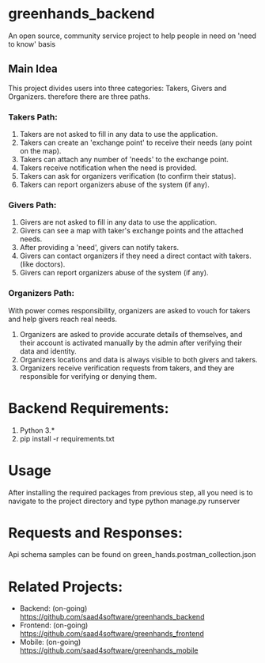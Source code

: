 # greenhands_backend
An open source, community service project to help people in need on 'need to know' basis


## Main Idea
This project divides users into three categories: Takers, Givers and Organizers.
therefore there are three paths.

### Takers Path:
1. Takers are not asked to fill in any data to use the application.
2. Takers can create an 'exchange point' to receive their needs (any point on the map).
3. Takers can attach any number of 'needs' to the exchange point.
4. Takers receive notification when the need is provided.
5. Takers can ask for organizers verification (to confirm their status).
6. Takers can report organizers abuse of the system (if any).

### Givers Path:
1. Givers are not asked to fill in any data to use the application.
2. Givers can see a map with taker's exchange points and the attached needs.
3. After providing a 'need', givers can notify takers.
4. Givers can contact organizers if they need a direct contact with takers. (like doctors).
5. Givers can report organizers abuse of the system (if any).

### Organizers Path:
With power comes responsibility, organizers are asked to vouch for takers and help givers reach real needs.
1. Organizers are asked to provide accurate details of themselves, and their account is activated manually by the admin after verifying their data and identity.
2. Organizers locations and data is always visible to both givers and takers.
3. Organizers receive verification requests from takers, and they are responsible for verifying or denying them.

# Backend Requirements:
1. Python 3.*
2. pip install -r requirements.txt

# Usage
After installing the required packages from previous step, all you need is to navigate to the project directory and type
python manage.py runserver

# Requests and Responses:
Api schema samples can be found on green_hands.postman_collection.json


# Related Projects:
* Backend: (on-going) https://github.com/saad4software/greenhands_backend
* Frontend: (on-going) https://github.com/saad4software/greenhands_frontend
* Mobile: (on-going) https://github.com/saad4software/greenhands_mobile
